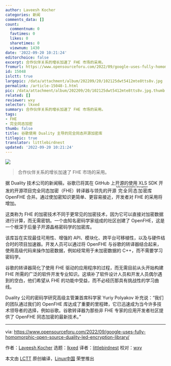 ```yaml
---
author: Laveesh Kocher
categories: 新闻
comments_data: []
count:
  commentnum: 0
  favtimes: 0
  likes: 0
  sharetimes: 0
  viewnum: 1430
date: '2022-09-20 10:21:24'
editorchoice: false
excerpt: 合作伙伴关系的增长加速了 FHE 市场的采用。
fromurl: https://www.opensourceforu.com/2022/09/google-uses-fully-homomorphic-open-source-duality-led-encryption-library/
id: 15048
islctt: true
largepic: /data/attachment/album/202209/20/102125dwt5412mte8tts8v.jpg
permalink: /article-15048-1.html
pic: /data/attachment/album/202209/20/102125dwt5412mte8tts8v.jpg.thumb.jpg
related: []
reviewer: wxy
selector: lkxed
summary: 合作伙伴关系的增长加速了 FHE 市场的采用。
tags:
- FHE
- 完全同态加密
thumb: false
title: 谷歌使用 Duality 主导的完全同态开源加密库
titlepic: true
translator: littlebirdnest
updated: '2022-09-20 10:21:24'
---
```


![](/data/attachment/album/202209/20/102125dwt5412mte8tts8v.jpg)



> 
> 合作伙伴关系的增长加速了 FHE 市场的采用。
> 
> 
> 


据 Duality 技术公司的新闻稿，谷歌已将其在 GitHub 上开源的使用 XLS SDK 开发的开源项目完全同态加密（FHE）转译器与领先的开源<ruby> 完全同态加密 <rt>  fully homomorphic encryption </rt></ruby>库 OpenFHE 合并。通过使加密知识更简单、更容易接近，开发者对 FHE 的采用将增加。


这类称为 FHE 的加密技术不同于更常见的加密技术，因为它可以直接对加密数据进行计算，而无需密钥。一个由知名密码学家组成的社区创建了 OpenFHE，这是一个根深于后量子开源晶格密码学的加密库。


该库旨在实现最佳可用性、增强的 API、模块化、跨平台可移植性，以及与硬件结合时的项目加速器。开发人员可以通过将 OpenFHE 与谷歌的转译器结合起来，使用高级代码来操作加密数据，例如经常用于未加密数据的 C++，而不需要学习密码学。


谷歌的转译器简化了使用 FHE 驱动的应用程序的过程，而无需目前从头开始构建 FHE 所需的广泛的软件开发专业知识。这填补了软件设计人员和开发人员偶尔遇到的空白，他们希望从 FHE 的功能中受益，而不必经历那具有挑战性的学习曲线。


Duality 公司的密码学研究高级主管兼首席科学家 Yuriy Polyakov 补充说：“我们的团队通过我们的 OpenFHE 库达成了重要的里程碑，它已迅速成为当今许多技术领导者的选择，例如谷歌。谷歌转译器为那些非 FHE 专家的应用开发者社区提供了 OpenFHE 同态加密的最新技术。”




---


via: <https://www.opensourceforu.com/2022/09/google-uses-fully-homomorphic-open-source-duality-led-encryption-library/>


作者：[Laveesh Kocher](https://www.opensourceforu.com/author/laveesh-kocher/) 选题：[lkxed](https://github.com/lkxed) 译者：[littlebirdnest](https://github.com/littlebirdnest) 校对：[wxy](https://github.com/wxy)


本文由 [LCTT](https://github.com/LCTT/TranslateProject) 原创编译，[Linux中国](https://linux.cn/) 荣誉推出